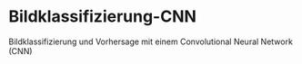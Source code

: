 # Bildklassifizierung-CNN
Bildklassifizierung und Vorhersage mit einem Convolutional Neural Network (CNN)
